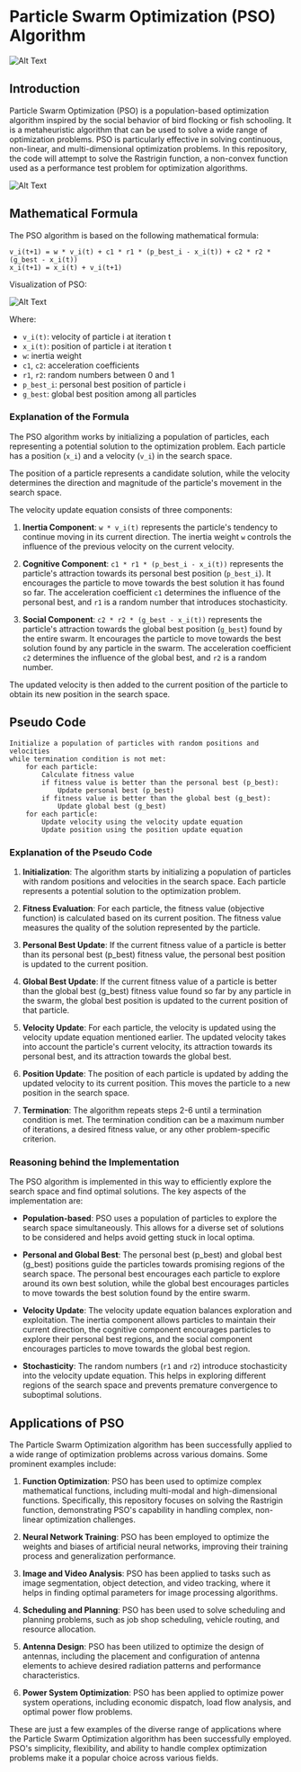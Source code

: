 # Particle Swarm Optimization (PSO) Algorithm

![Alt Text](https://gitlab.com/aminse/swarm-intelligence/-/raw/main/images/particles.png)

## Introduction
Particle Swarm Optimization (PSO) is a population-based optimization algorithm inspired by the social behavior of bird flocking or fish schooling. It is a metaheuristic algorithm that can be used to solve a wide range of optimization problems. PSO is particularly effective in solving continuous, non-linear, and multi-dimensional optimization problems. In this repository, the code will attempt to solve the Rastrigin function, a non-convex function used as a performance test problem for optimization algorithms.

![Alt Text](https://upload.wikimedia.org/wikipedia/commons/8/8b/Rastrigin_function.png)

## Mathematical Formula
The PSO algorithm is based on the following mathematical formula:

```
v_i(t+1) = w * v_i(t) + c1 * r1 * (p_best_i - x_i(t)) + c2 * r2 * (g_best - x_i(t))
x_i(t+1) = x_i(t) + v_i(t+1)
```

Visualization of PSO:

![Alt Text](https://gitlab.com/aminse/swarm-intelligence/-/raw/main/images/swarm.gif)

Where:
- `v_i(t)`: velocity of particle i at iteration t
- `x_i(t)`: position of particle i at iteration t
- `w`: inertia weight
- `c1`, `c2`: acceleration coefficients
- `r1`, `r2`: random numbers between 0 and 1
- `p_best_i`: personal best position of particle i
- `g_best`: global best position among all particles

### Explanation of the Formula
The PSO algorithm works by initializing a population of particles, each representing a potential solution to the optimization problem. Each particle has a position (`x_i`) and a velocity (`v_i`) in the search space.

The position of a particle represents a candidate solution, while the velocity determines the direction and magnitude of the particle's movement in the search space.

The velocity update equation consists of three components:
1. **Inertia Component**: `w * v_i(t)` represents the particle's tendency to continue moving in its current direction. The inertia weight `w` controls the influence of the previous velocity on the current velocity.

2. **Cognitive Component**: `c1 * r1 * (p_best_i - x_i(t))` represents the particle's attraction towards its personal best position (`p_best_i`). It encourages the particle to move towards the best solution it has found so far. The acceleration coefficient `c1` determines the influence of the personal best, and `r1` is a random number that introduces stochasticity.

3. **Social Component**: `c2 * r2 * (g_best - x_i(t))` represents the particle's attraction towards the global best position (`g_best`) found by the entire swarm. It encourages the particle to move towards the best solution found by any particle in the swarm. The acceleration coefficient `c2` determines the influence of the global best, and `r2` is a random number.

The updated velocity is then added to the current position of the particle to obtain its new position in the search space.

## Pseudo Code
```
Initialize a population of particles with random positions and velocities
while termination condition is not met:
    for each particle:
        Calculate fitness value
        if fitness value is better than the personal best (p_best):
            Update personal best (p_best)
        if fitness value is better than the global best (g_best):
            Update global best (g_best)
    for each particle:
        Update velocity using the velocity update equation
        Update position using the position update equation
```

### Explanation of the Pseudo Code
1. **Initialization**: The algorithm starts by initializing a population of particles with random positions and velocities in the search space. Each particle represents a potential solution to the optimization problem.

2. **Fitness Evaluation**: For each particle, the fitness value (objective function) is calculated based on its current position. The fitness value measures the quality of the solution represented by the particle.

3. **Personal Best Update**: If the current fitness value of a particle is better than its personal best (p_best) fitness value, the personal best position is updated to the current position.

4. **Global Best Update**: If the current fitness value of a particle is better than the global best (g_best) fitness value found so far by any particle in the swarm, the global best position is updated to the current position of that particle.

5. **Velocity Update**: For each particle, the velocity is updated using the velocity update equation mentioned earlier. The updated velocity takes into account the particle's current velocity, its attraction towards its personal best, and its attraction towards the global best.

6. **Position Update**: The position of each particle is updated by adding the updated velocity to its current position. This moves the particle to a new position in the search space.

7. **Termination**: The algorithm repeats steps 2-6 until a termination condition is met. The termination condition can be a maximum number of iterations, a desired fitness value, or any other problem-specific criterion.

### Reasoning behind the Implementation
The PSO algorithm is implemented in this way to efficiently explore the search space and find optimal solutions. The key aspects of the implementation are:

- **Population-based**: PSO uses a population of particles to explore the search space simultaneously. This allows for a diverse set of solutions to be considered and helps avoid getting stuck in local optima.

- **Personal and Global Best**: The personal best (p_best) and global best (g_best) positions guide the particles towards promising regions of the search space. The personal best encourages each particle to explore around its own best solution, while the global best encourages particles to move towards the best solution found by the entire swarm.

- **Velocity Update**: The velocity update equation balances exploration and exploitation. The inertia component allows particles to maintain their current direction, the cognitive component encourages particles to explore their personal best regions, and the social component encourages particles to move towards the global best region.

- **Stochasticity**: The random numbers (`r1` and `r2`) introduce stochasticity into the velocity update equation. This helps in exploring different regions of the search space and prevents premature convergence to suboptimal solutions.

## Applications of PSO
The Particle Swarm Optimization algorithm has been successfully applied to a wide range of optimization problems across various domains. Some prominent examples include:

1. **Function Optimization**: PSO has been used to optimize complex mathematical functions, including multi-modal and high-dimensional functions. Specifically, this repository focuses on solving the Rastrigin function, demonstrating PSO's capability in handling complex, non-linear optimization challenges.

2. **Neural Network Training**: PSO has been employed to optimize the weights and biases of artificial neural networks, improving their training process and generalization performance.

3. **Image and Video Analysis**: PSO has been applied to tasks such as image segmentation, object detection, and video tracking, where it helps in finding optimal parameters for image processing algorithms.

4. **Scheduling and Planning**: PSO has been used to solve scheduling and planning problems, such as job shop scheduling, vehicle routing, and resource allocation.

5. **Antenna Design**: PSO has been utilized to optimize the design of antennas, including the placement and configuration of antenna elements to achieve desired radiation patterns and performance characteristics.

6. **Power System Optimization**: PSO has been applied to optimize power system operations, including economic dispatch, load flow analysis, and optimal power flow problems.

These are just a few examples of the diverse range of applications where the Particle Swarm Optimization algorithm has been successfully employed. PSO's simplicity, flexibility, and ability to handle complex optimization problems make it a popular choice across various fields.